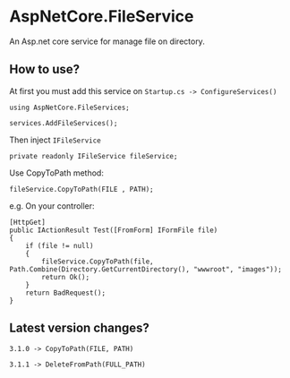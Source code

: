 # AspNetCore.FileService
An Asp.net core service for manage file on directory.

## How to use?
At first you must add this service on `Startup.cs -> ConfigureServices()`
```
using AspNetCore.FileServices;
```
```
services.AddFileServices();
```

Then inject `IFileService`
```
private readonly IFileService fileService;
```
Use CopyToPath method:
```
fileService.CopyToPath(FILE , PATH);
```

e.g. On your controller:
```
[HttpGet]
public IActionResult Test([FromForm] IFormFile file)
{
    if (file != null)
    {
        fileService.CopyToPath(file, Path.Combine(Directory.GetCurrentDirectory(), "wwwroot", "images"));
        return Ok();
    }
    return BadRequest();
}
```
## Latest version changes?
```
3.1.0 -> CopyToPath(FILE, PATH)
```
```
3.1.1 -> DeleteFromPath(FULL_PATH)
```
